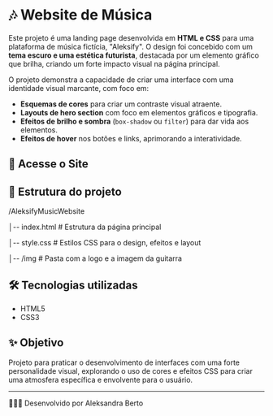 # 🎶 Website de Música

Este projeto é uma landing page desenvolvida em **HTML e CSS** para uma plataforma de música fictícia, "Aleksify". O design foi concebido com um **tema escuro e uma estética futurista**, destacada por um elemento gráfico que brilha, criando um forte impacto visual na página principal.

O projeto demonstra a capacidade de criar uma interface com uma identidade visual marcante, com foco em:
* **Esquemas de cores** para criar um contraste visual atraente.
* **Layouts de hero section** com foco em elementos gráficos e tipografia.
* **Efeitos de brilho e sombra** (`box-shadow` ou `filter`) para dar vida aos elementos.
* **Efeitos de hover** nos botões e links, aprimorando a interatividade.

## 🚀 Acesse o Site


## 📂 Estrutura do projeto
/AleksifyMusicWebsite

│-- index.html # Estrutura da página principal

│-- style.css # Estilos CSS para o design, efeitos e layout

│-- /img # Pasta com a logo e a imagem da guitarra

## 🛠️ Tecnologias utilizadas
- HTML5
- CSS3

## ✨ Objetivo
Projeto para praticar o desenvolvimento de interfaces com uma forte personalidade visual, explorando o uso de cores e efeitos CSS para criar uma atmosfera específica e envolvente para o usuário.

---

👩🏽‍💻 Desenvolvido por Aleksandra Berto
